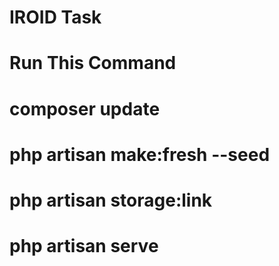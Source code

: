 # IROID Task

# Run This Command
# composer update
# php artisan make:fresh --seed
# php artisan storage:link
# php artisan serve
